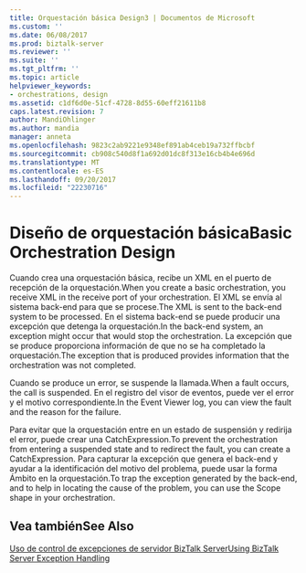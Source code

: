 ```yaml
---
title: Orquestación básica Design3 | Documentos de Microsoft
ms.custom: ''
ms.date: 06/08/2017
ms.prod: biztalk-server
ms.reviewer: ''
ms.suite: ''
ms.tgt_pltfrm: ''
ms.topic: article
helpviewer_keywords:
- orchestrations, design
ms.assetid: c1df6d0e-51cf-4728-8d55-60eff21611b8
caps.latest.revision: 7
author: MandiOhlinger
ms.author: mandia
manager: anneta
ms.openlocfilehash: 9823c2ab9221e9348ef891ab4ceb19a732ffbcbf
ms.sourcegitcommit: cb908c540d8f1a692d01dc8f313e16cb4b4e696d
ms.translationtype: MT
ms.contentlocale: es-ES
ms.lasthandoff: 09/20/2017
ms.locfileid: "22230716"
---
```

# <a name="basic-orchestration-design"></a><span data-ttu-id="d0f87-102">Diseño de orquestación básica</span><span class="sxs-lookup"><span data-stu-id="d0f87-102">Basic Orchestration Design</span></span>
<span data-ttu-id="d0f87-103">Cuando crea una orquestación básica, recibe un XML en el puerto de recepción de la orquestación.</span><span class="sxs-lookup"><span data-stu-id="d0f87-103">When you create a basic orchestration, you receive XML in the receive port of your orchestration.</span></span> <span data-ttu-id="d0f87-104">El XML se envía al sistema back-end para que se procese.</span><span class="sxs-lookup"><span data-stu-id="d0f87-104">The XML is sent to the back-end system to be processed.</span></span> <span data-ttu-id="d0f87-105">En el sistema back-end se puede producir una excepción que detenga la orquestación.</span><span class="sxs-lookup"><span data-stu-id="d0f87-105">In the back-end system, an exception might occur that would stop the orchestration.</span></span> <span data-ttu-id="d0f87-106">La excepción que se produce proporciona información de que no se ha completado la orquestación.</span><span class="sxs-lookup"><span data-stu-id="d0f87-106">The exception that is produced provides information that the orchestration was not completed.</span></span>  
  
 <span data-ttu-id="d0f87-107">Cuando se produce un error, se suspende la llamada.</span><span class="sxs-lookup"><span data-stu-id="d0f87-107">When a fault occurs, the call is suspended.</span></span> <span data-ttu-id="d0f87-108">En el registro del visor de eventos, puede ver el error y el motivo correspondiente.</span><span class="sxs-lookup"><span data-stu-id="d0f87-108">In the Event Viewer log, you can view the fault and the reason for the failure.</span></span>  
  
 <span data-ttu-id="d0f87-109">Para evitar que la orquestación entre en un estado de suspensión y redirija el error, puede crear una CatchExpression.</span><span class="sxs-lookup"><span data-stu-id="d0f87-109">To prevent the orchestration from entering a suspended state and to redirect the fault, you can create a CatchExpression.</span></span> <span data-ttu-id="d0f87-110">Para capturar la excepción que genera el back-end y ayudar a la identificación del motivo del problema, puede usar la forma Ámbito en la orquestación.</span><span class="sxs-lookup"><span data-stu-id="d0f87-110">To trap the exception generated by the back-end, and to help in locating the cause of the problem, you can use the Scope shape in your orchestration.</span></span>  
  
## <a name="see-also"></a><span data-ttu-id="d0f87-111">Vea también</span><span class="sxs-lookup"><span data-stu-id="d0f87-111">See Also</span></span>  
 [<span data-ttu-id="d0f87-112">Uso de control de excepciones de servidor BizTalk Server</span><span class="sxs-lookup"><span data-stu-id="d0f87-112">Using BizTalk Server Exception Handling</span></span>](../core/using-biztalk-server-exception-handling5.md)